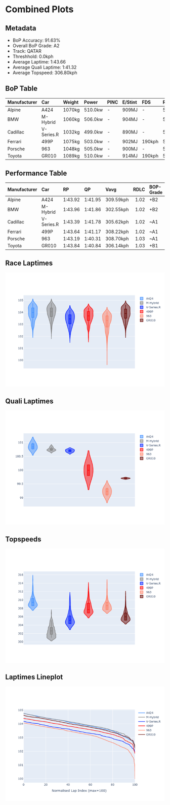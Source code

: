# Combined Plots

## Metadata

- BoP Accuracy: 91.63%
- Overall BoP Grade: A2
- Track: QATAR
- Threshhold: 0.0kph
- Average Laptime: 1:43.66
- Average Quali Laptime: 1:41.32
- Average Topspeed: 306.80kph

## BoP Table
| Manufacturer   | Car        | Weight   | Power   | PINC   | E/Stint   | FDS    | RDP    | QDP     | TDP    |
|:---------------|:-----------|:---------|:--------|:-------|:----------|:-------|:-------|:--------|:-------|
| Alpine         | A424       | 1070kg   | 510.0kw | -      | 909MJ     | -      | 59.85% | 75.00%  | 8.48%  |
| BMW            | M-Hybrid   | 1060kg   | 506.0kw | -      | 904MJ     | -      | 59.03% | 100.00% | 45.81% |
| Cadillac       | V-Series.R | 1032kg   | 499.0kw | -      | 890MJ     | -      | 58.08% | 80.00%  | 6.60%  |
| Ferrari        | 499P       | 1075kg   | 503.0kw | -      | 902MJ     | 190kph | 58.46% | 40.00%  | 7.62%  |
| Porsche        | 963        | 1048kg   | 505.0kw | -      | 900MJ     | -      | 53.07% | 100.00% | 7.76%  |
| Toyota         | GR010      | 1089kg   | 510.0kw | -      | 914MJ     | 190kph | 59.22% | 66.67%  | 14.83% |

## Performance Table
| Manufacturer   | Car        | RP      | QP      | Vavg      |   RDLC | BOP-Grade   | Match   |
|:---------------|:-----------|:--------|:--------|:----------|-------:|:------------|:--------|
| Alpine         | A424       | 1:43.92 | 1:41.95 | 309.59kph |   1.02 | +B2         | 81.91%  |
| BMW            | M-Hybrid   | 1:43.96 | 1:41.86 | 302.55kph |   1.02 | +B2         | 81.75%  |
| Cadillac       | V-Series.R | 1:43.39 | 1:41.78 | 305.62kph |   1.02 | ~A1         | 100.00% |
| Ferrari        | 499P       | 1:43.64 | 1:41.17 | 308.22kph |   1.02 | ~A1         | 100.00% |
| Porsche        | 963        | 1:43.19 | 1:40.31 | 308.70kph |   1.03 | ~A1         | 97.03%  |
| Toyota         | GR010      | 1:43.84 | 1:40.84 | 306.14kph |   1.03 | +B1         | 89.11%  |

## Race Laptimes
![Race Laptimes](images/race_violin.png)

## Quali Laptimes
![Quali Laptimes](images/quali_violin.png)

## Topspeeds
![Topspeeds](images/topspeed_violin.png)

## Laptimes Lineplot
![Laptimes Lineplot](images/laptime_line.png)

